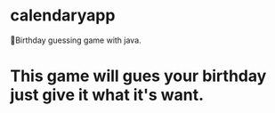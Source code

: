 # calendaryapp
🎂Birthday guessing game with java.
# This game will gues your birthday just give it what it's want.
